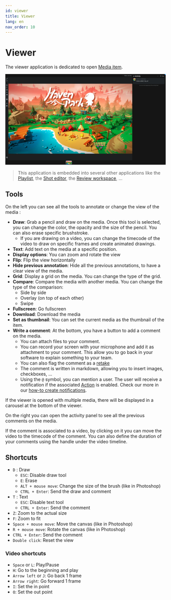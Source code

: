 ```yaml
---
id: viewer
title: Viewer
lang: en
nav_order: 10
---
```


# Viewer

The viewer application is dedicated to open [Media item](../items/media.md).

![Viewer](../../_medias/screenshots/viewer.webp)

> This application is embedded into several other applications like the [Playlist](./playlist.md), the [Shot editor](./shoteditor.md), the [Review workspace](../workspaces/review.md), ...

## Tools

On the left you can see all the tools to annotate or change the view of the media :

- **Draw**: Grab a pencil and draw on the media. Once this tool is selected, you can change the color, the opacity and the size of the pencil. You can also erase specific brushstroke.
  - If you are drawing on a video, you can change the timecode of the video to draw on specific frames and create animated drawings.
- **Text**: Add text on the media at a specific position.
- **Display options**: You can zoom and rotate the view
- **Flip**: Flip the view horizontally
- **Hide previous annotation**: Hide all the previous annotations, to have a clear view of the media.
- **Grid**: Display a grid on the media. You can change the type of the grid.
- **Compare**: Compare the media with another media. You can change the type of the comparison:
  - Side by side
  - Overlay (on top of each other)
  - Swipe
- **Fullscreen**: Go fullscreen
- **Download**: Download the media
- **Set as thumbnail**: You can set the current media as the thumbnail of the item.
- **Write a comment**: At the bottom, you have a button to add a comment on the media.
  - You can attach files to your comment.
  - You can record your screen with your microphone and add it as attachment to your comment. This allow you to go back in your software to explain something to your team.
  - You can also flag the comment as a [retake](../items/comment.md#retakes)
  - The comment is written in markdown, allowing you to insert images, checkboxes, ...
  - Using the `@` symbol, you can mention a user. The user will receive a notification if the associated [Action](../items/action.md) is enabled. Check our more in our [how-to create notifications](../../examples/setup/notifications.md).

If the viewer is opened with multiple media, there will be displayed in a carousel at the bottom of the viewer.

On the right you can open the activity panel to see all the previous comments on the media.

If the comment is associated to a video, by clicking on it you can move the video to the timecode of the comment. You can also define the duration of your comments using the handle under the video timeline.

## Shortcuts

- `D` : Draw
  - `ESC`: Disable draw tool
  - `E`: Erase
  - `ALT + mouse move`: Change the size of the brush (like in Photoshop)
  - `CTRL + Enter`: Send the draw and comment
- `T` : Text
  - `ESC`: Disable text tool
  - `CTRL + Enter`: Send the comment
- `Z`: Zoom to the actual size
- `F`: Zoom to fit
- `Space + mouse move`: Move the canvas (like in Photoshop)
- `R + mouse move`: Rotate the canvas (like in Photoshop)
- `CTRL + Enter`: Send the comment
- `Double click`: Reset the view

### Video shortcuts

- `Space` or `L`: Play/Pause
- `H`: Go to the beginning and play
- `Arrow left` or `J`: Go back 1 frame
- `Arrow right`: Go forward 1 frame
- `I`: Set the in point
- `O`: Set the out point